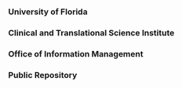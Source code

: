 ### University of Florida
### Clinical and Translational Science Institute
### Office of Information Management
### Public Repository
